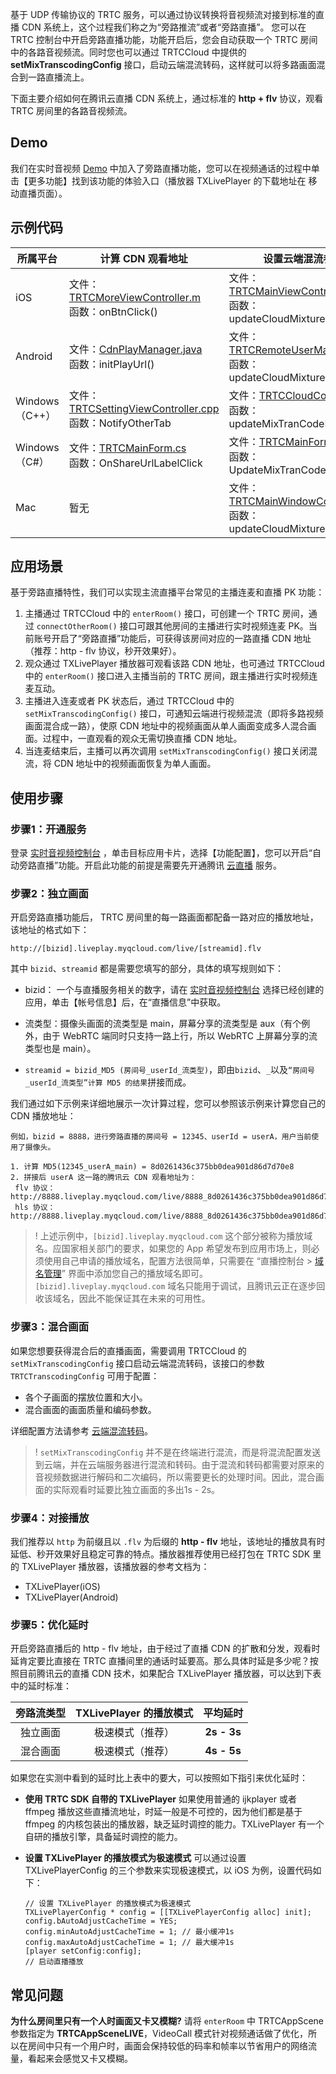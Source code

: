 基于 UDP 传输协议的 TRTC 服务，可以通过协议转换将音视频流对接到标准的直播 CDN 系统上，这个过程我们称之为“旁路推流”或者“旁路直播”。
您可以在 TRTC 控制台中开启旁路直播功能，功能开启后，您会自动获取一个 TRTC 房间中的各路音视频流。同时您也可以通过 TRTCCloud 中提供的 **setMixTranscodingConfig** 接口，启动云端混流转码，这样就可以将多路画面混合到一路直播流上。

下面主要介绍如何在腾讯云直播 CDN 系统上，通过标准的 **http + flv** 协议，观看 TRTC 房间里的各路音视频流。


## Demo
我们在实时音视频 [Demo](https://intl.cloud.tencent.com/document/product/647/35076) 中加入了旁路直播功能，您可以在视频通话的过程中单击【更多功能】找到该功能的体验入口（播放器 TXLivePlayer 的下载地址在 移动直播页面）。

## 示例代码

| 所属平台 | 计算 CDN 观看地址 | 设置云端混流参数 |
|---------|---------|---------|
| iOS | 文件： [TRTCMoreViewController.m](https://github.com/tencentyun/TRTCSDK/blob/master/iOS/TRTCDemo/TRTC/TRTCMoreViewController.m) <br>函数：onBtnClick() | 文件：[TRTCMainViewController.m](https://github.com/tencentyun/TRTCSDK/blob/master/iOS/TRTCDemo/TRTC/TRTCMainViewController.m)<br>函数：updateCloudMixtureParams() |
| Android | 文件：[CdnPlayManager.java](https://github.com/tencentyun/TRTCSDK/blob/master/Android/TRTCDemo/app/src/main/java/com/tencent/liteav/demo/trtc/sdkadapter/cdn/CdnPlayManager.java)<br>函数：initPlayUrl() | 文件：[TRTCRemoteUserManager.java](https://github.com/tencentyun/TRTCSDK/blob/master/Android/TRTCDemo/app/src/main/java/com/tencent/liteav/demo/trtc/sdkadapter/remoteuser/TRTCRemoteUserManager.java)<br>函数：updateCloudMixtureParams() |
| Windows（C++） |  文件：[TRTCSettingViewController.cpp](https://github.com/tencentyun/TRTCSDK/blob/master/Windows/DuilibDemo/TRTCSettingViewController.cpp)<br>函数：NotifyOtherTab | 文件：[TRTCCloudCore.cpp](https://github.com/tencentyun/TRTCSDK/blob/master/Windows/DuilibDemo/sdkinterface/TRTCCloudCore.cpp)<br>函数：updateMixTranCodeInfo() |
| Windows（C#） |  文件：[TRTCMainForm.cs](https://github.com/tencentyun/TRTCSDK/blob/master/Windows/CSharpDemo/TRTCMainForm.cs)<br>函数：OnShareUrlLabelClick| 文件：[TRTCMainForm.cs](https://github.com/tencentyun/TRTCSDK/blob/master/Windows/CSharpDemo/TRTCMainForm.cs)<br>函数：UpdateMixTranCodeInfo() |
| Mac |  暂无 | 文件：[TRTCMainWindowController.m](https://github.com/tencentyun/TRTCSDK/blob/master/Mac/TRTCDemo/TRTC/TRTCMainWindowController.m)<br>函数：updateCloudMixtureParams() |

## 应用场景
基于旁路直播特性，我们可以实现主流直播平台常见的主播连麦和直播 PK 功能：

1. 主播通过 TRTCCloud 中的 `enterRoom()` 接口，可创建一个 TRTC 房间，通过  `connectOtherRoom()` 接口可跟其他房间的主播进行实时视频连麦 PK。当前账号开启了“旁路直播”功能后，可获得该房间对应的一路直播 CDN 地址（推荐：http - flv 协议，秒开效果好）。
2. 观众通过 TXLivePlayer 播放器可观看该路 CDN 地址，也可通过 TRTCCloud 中的 `enterRoom()` 接口进入主播当前的 TRTC 房间，跟主播进行实时视频连麦互动。
4. 主播进入连麦或者 PK 状态后，通过 TRTCCloud 中的 `setMixTranscodingConfig()` 接口，可通知云端进行视频混流（即将多路视频画面混合成一路），使原 CDN 地址中的视频画面从单人画面变成多人混合画面。过程中，一直观看的观众无需切换直播 CDN 地址。
5. 当连麦结束后，主播可以再次调用 `setMixTranscodingConfig()` 接口关闭混流，将 CDN 地址中的视频画面恢复为单人画面。

## 使用步骤

### 步骤1：开通服务

登录 [实时音视频控制台](https://console.cloud.tencent.com/rav) ，单击目标应用卡片，选择【功能配置】，您可以开启“自动旁路直播”功能。开启此功能的前提是需要先开通腾讯 [云直播](https://console.cloud.tencent.com/live) 服务。

### 步骤2：独立画面

开启旁路直播功能后， TRTC 房间里的每一路画面都配备一路对应的播放地址，该地址的格式如下：
```
http://[bizid].liveplay.myqcloud.com/live/[streamid].flv
```

其中 `bizid`、`streamid` 都是需要您填写的部分，具体的填写规则如下：

- bizid： 一个与直播服务相关的数字，请在 [实时音视频控制台](https://console.cloud.tencent.com/rav) 选择已经创建的应用，单击【帐号信息】后，在“直播信息”中获取。

- 流类型：摄像头画面的流类型是 main，屏幕分享的流类型是 aux（有个例外，由于 WebRTC 端同时只支持一路上行，所以 WebRTC 上屏幕分享的流类型也是 main）。
- `streamid = bizid_MD5 (房间号_userId_流类型)`，即由`bizid`、`_`以及`“房间号_userId_流类型”计算 MD5 的结果`拼接而成。


我们通过如下示例来详细地展示一次计算过程，您可以参照该示例来计算您自己的 CDN 播放地址：
```
例如，bizid = 8888，进行旁路直播的房间号 = 12345、userId = userA，用户当前使用了摄像头。

1. 计算 MD5(12345_userA_main) = 8d0261436c375bb0dea901d86d7d70e8
2. 拼接后 userA 这一路的腾讯云 CDN 观看地址为：
 flv 协议：http://8888.liveplay.myqcloud.com/live/8888_8d0261436c375bb0dea901d86d7d70e8.flv
 hls 协议：http://8888.liveplay.myqcloud.com/live/8888_8d0261436c375bb0dea901d86d7d70e8.m3u8
```

>! 上述示例中，`[bizid].liveplay.myqcloud.com` 这个部分被称为播放域名。应国家相关部门的要求，如果您的 App 希望发布到应用市场上，则必须使用自己申请的播放域名，配置方法很简单，只需要在 “直播控制台 > [域名管理](https://console.cloud.tencent.com/live/domainmanage)” 界面中添加您自己的播放域名即可。 `[bizid].liveplay.myqcloud.com` 域名只能用于调试，且腾讯云正在逐步回收该域名，因此不能保证其在未来的可用性。

### 步骤3：混合画面

如果您想要获得混合后的直播画面，需要调用 TRTCCloud 的 `setMixTranscodingConfig` 接口启动云端混流转码，该接口的参数 `TRTCTranscodingConfig` 可用于配置：
 - 各个子画面的摆放位置和大小。
 - 混合画面的画面质量和编码参数。

详细配置方法请参考 [云端混流转码](https://intl.cloud.tencent.com/document/product/647/34618)。
>! `setMixTranscodingConfig` 并不是在终端进行混流，而是将混流配置发送到云端，并在云端服务器进行混流和转码。由于混流和转码都需要对原来的音视频数据进行解码和二次编码，所以需要更长的处理时间。因此，混合画面的实际观看时延要比独立画面的多出1s - 2s。

### 步骤4：对接播放

我们推荐以 `http` 为前缀且以 `.flv` 为后缀的 **http - flv** 地址，该地址的播放具有时延低、秒开效果好且稳定可靠的特点。播放器推荐使用已经打包在 TRTC SDK 里的 TXLivePlayer 播放器，该播放器的参考文档为：
- TXLivePlayer(iOS)
- TXLivePlayer(Android)


### 步骤5：优化延时

开启旁路直播后的 http - flv 地址，由于经过了直播 CDN 的扩散和分发，观看时延肯定要比直接在 TRTC 直播间里的通话时延要高。那么具体时延是多少呢？按照目前腾讯云的直播 CDN 技术，如果配合 TXLivePlayer 播放器，可以达到下表中的延时标准：

| 旁路流类型 | TXLivePlayer 的播放模式 |  平均延时 |
|:-------:|:-------:|:--------:|
| 独立画面 | 极速模式（推荐） | **2s - 3s** |
| 混合画面 | 极速模式（推荐） | **4s - 5s** |


如果您在实测中看到的延时比上表中的要大，可以按照如下指引来优化延时：

- **使用 TRTC SDK 自带的 TXLivePlayer**
如果使用普通的 ijkplayer 或者 ffmpeg 播放这些直播流地址，时延一般是不可控的，因为他们都是基于 ffmpeg 的内核包装出的播放器，缺乏延时调控的能力。TXLivePlayer 有一个自研的播放引擎，具备延时调控的能力。

- **设置 TXLivePlayer 的播放模式为极速模式**
可以通过设置 TXLivePlayerConfig 的三个参数来实现极速模式，以 iOS 为例，设置代码如下：
    ```
    // 设置 TXLivePlayer 的播放模式为极速模式
    TXLivePlayerConfig * config = [[TXLivePlayerConfig alloc] init];
    config.bAutoAdjustCacheTime = YES;
    config.minAutoAdjustCacheTime = 1; // 最小缓冲1s
    config.maxAutoAdjustCacheTime = 1; // 最大缓冲1s
    [player setConfig:config];
    // 启动直播播放
    ```

## 常见问题
**为什么房间里只有一个人时画面又卡又模糊?**
请将 `enterRoom` 中 TRTCAppScene 参数指定为 **TRTCAppSceneLIVE**，VideoCall 模式针对视频通话做了优化，所以在房间中只有一个用户时，画面会保持较低的码率和帧率以节省用户的网络流量，看起来会感觉又卡又模糊。
